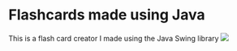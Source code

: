 # Flashcards made using Java
This is a flash card creator I made using the Java Swing library
![](3DTest.png)

